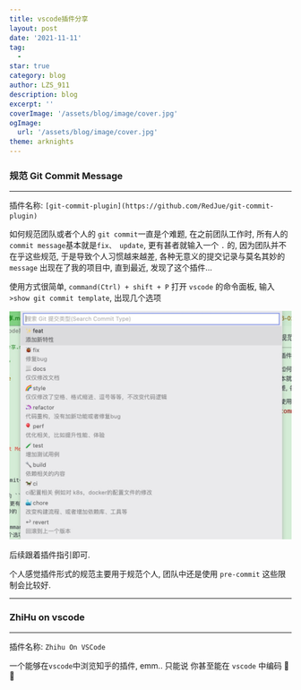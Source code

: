 ```yaml
---
title: vscode插件分享
layout: post
date: '2021-11-11'
tag:
  -
star: true
category: blog
author: LZS_911
description: blog
excerpt: ''
coverImage: '/assets/blog/image/cover.jpg'
ogImage:
  url: '/assets/blog/image/cover.jpg'
theme: arknights  
---
```


### 规范 Git Commit Message

---

插件名称: `[git-commit-plugin](https://github.com/RedJue/git-commit-plugin)`

如何规范团队或者个人的 `git commit`一直是个难题, 在之前团队工作时, 所有人的`commit message`基本就是`fix、 update`, 更有甚者就输入一个 `.` 的, 因为团队并不在乎这些规范, 于是导致个人习惯越来越差, 各种无意义的提交记录与莫名其妙的 `message` 出现在了我的项目中, 直到最近, 发现了这个插件...

使用方式很简单, `command(Ctrl) + shift + P` 打开 `vscode` 的命令面板, 输入 `>show git commit template`, 出现几个选项

![alt](https://raw.githubusercontent.com/LZS911/LZS911.github.io/backend-main/assets/images/vscode-plugin/commit-plugin-template.jpg)

后续跟着插件指引即可.

个人感觉插件形式的规范主要用于规范个人, 团队中还是使用 `pre-commit` 这些限制会比较好.

---

### ZhiHu on vscode

---

插件名称: `Zhihu On VSCode`

一个能够在`vscode`中浏览知乎的插件, emm.. 只能说 你甚至能在 `vscode` 中编码 🤪🤪
